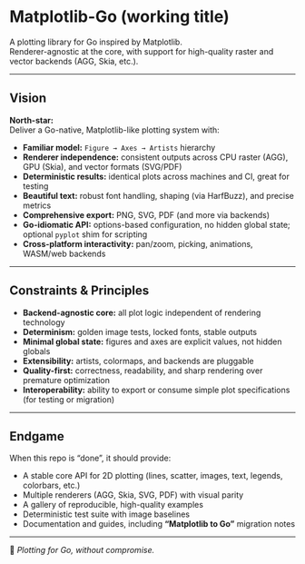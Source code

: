 # Matplotlib-Go (working title)

A plotting library for Go inspired by Matplotlib.  
Renderer-agnostic at the core, with support for high-quality raster and vector backends (AGG, Skia, etc.).

---

## Vision

**North-star:**  
Deliver a Go-native, Matplotlib-like plotting system with:

- **Familiar model:** `Figure → Axes → Artists` hierarchy
- **Renderer independence:** consistent outputs across CPU raster (AGG), GPU (Skia), and vector formats (SVG/PDF)
- **Deterministic results:** identical plots across machines and CI, great for testing
- **Beautiful text:** robust font handling, shaping (via HarfBuzz), and precise metrics
- **Comprehensive export:** PNG, SVG, PDF (and more via backends)
- **Go-idiomatic API:** options-based configuration, no hidden global state; optional `pyplot` shim for scripting
- **Cross-platform interactivity:** pan/zoom, picking, animations, WASM/web backends

---

## Constraints & Principles

- **Backend-agnostic core:** all plot logic independent of rendering technology
- **Determinism:** golden image tests, locked fonts, stable outputs
- **Minimal global state:** figures and axes are explicit values, not hidden globals
- **Extensibility:** artists, colormaps, and backends are pluggable
- **Quality-first:** correctness, readability, and sharp rendering over premature optimization
- **Interoperability:** ability to export or consume simple plot specifications (for testing or migration)

---

## Endgame

When this repo is “done”, it should provide:

- A stable core API for 2D plotting (lines, scatter, images, text, legends, colorbars, etc.)
- Multiple renderers (AGG, Skia, SVG, PDF) with visual parity
- A gallery of reproducible, high-quality examples
- Deterministic test suite with image baselines
- Documentation and guides, including **“Matplotlib to Go”** migration notes

---

🚀 _Plotting for Go, without compromise._
